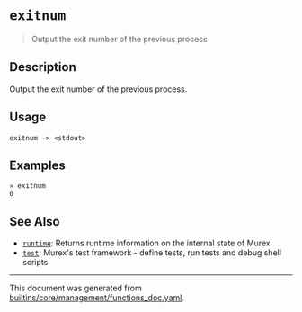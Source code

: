 # `exitnum`

> Output the exit number of the previous process

## Description

Output the exit number of the previous process.

## Usage

```
exitnum -> <stdout>
```

## Examples

```
» exitnum
0
```

## See Also

* [`runtime`](../commands/runtime.md):
  Returns runtime information on the internal state of Murex
* [`test`](../commands/test.md):
  Murex's test framework - define tests, run tests and debug shell scripts

<hr/>

This document was generated from [builtins/core/management/functions_doc.yaml](https://github.com/lmorg/murex/blob/master/builtins/core/management/functions_doc.yaml).